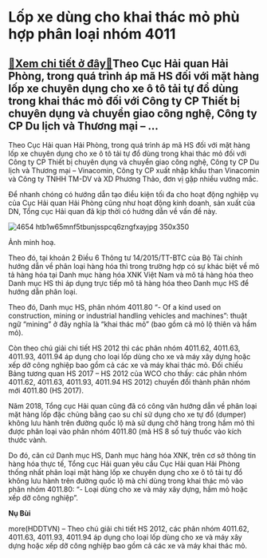 Lốp xe dùng cho khai thác mỏ phù hợp phân loại nhóm 4011
========================================================

[:gift:Xem chi tiết ở đây:gift:](https://hddtvn.com/lop-xe-dung-cho-khai-thac-mo-phu-hop-phan-loai-nhom-4011/)Theo Cục Hải quan Hải Phòng, trong quá trình áp mã HS đối với mặt hàng lốp xe chuyên dụng cho xe ô tô tải tự đổ dùng trong khai thác mỏ đối với Công ty CP Thiết bị chuyên dụng và chuyển giao công nghệ, Công ty CP Du lịch và Thương mại – …
----------------------------------------------------------------------------------------------------------------------------------------------------------------------------------------------------------------------------------------------


Theo Cục Hải quan Hải Phòng, trong quá trình áp mã HS đối với mặt hàng lốp xe chuyên dụng cho xe ô tô tải tự đổ dùng trong khai thác mỏ đối với Công ty CP Thiết bị chuyên dụng và chuyển giao công nghệ, Công ty CP Du lịch và Thương mại – Vinacomin, Công ty CP xuất nhập khẩu than Vinacomin và Công ty TNHH TM-DV và XD Phương Thảo, đơn vị gặp nhiều vướng mắc.


Để nhanh chóng có hướng dẫn tạo điều kiện tối đa cho hoạt động nghiệp vụ của Cục Hải quan Hải Phòng cũng như hoạt động kinh doanh, sản xuất của DN, Tổng cục Hải quan đã kịp thời có hướng dẫn về vấn đề này.





![4654 htb1w65mnf5tbunjsspcq6zngfxayjpg 350x350](https://haiquanonline.com.vn/stores/news_dataimages/nubt/102020/03/08/in_article/4654_HTB1w65mnf5TBuNjSspcq6znGFXay.jpg_350x350.jpg?rt=20201003094457 "Ảnh minh hoạ.")


Ảnh minh hoạ.



Theo đó, tại khoản 2 Điều 6 Thông tư 14/2015/TT-BTC của Bộ Tài chính hướng dẫn về phân loại hàng hóa thì trong trường hợp có sự khác biệt về mô tả hàng hóa tại Danh mục hàng hóa XNK Việt Nam và mô tả hàng hóa theo Danh mục HS thì áp dụng trực tiếp mô tả hàng hóa theo Danh mục HS để hướng dẫn phân loại.


Theo đó, Danh mục HS, phân nhóm 4011.80 “- Of a kind used on construction, mining or industrial handling vehicles and machines”: thuật ngữ “mining” ở đây nghĩa là “khai thác mỏ” (bao gồm cả mỏ lộ thiên và hầm mỏ).


Còn theo chú giải chi tiết HS 2012 thì các phân nhóm 4011.62, 4011.63, 4011.93, 4011.94 áp dụng cho loại lốp dùng cho xe và máy xây dựng hoặc xếp dỡ công nghiệp bao gồm cả các xe và máy khai thác mỏ. Đối chiếu Bảng tương quan HS 2017 – HS 2012 của WCO cho thấy: các phân nhóm 4011.62, 4011.63, 4011.93, 4011.94 HS 2012) chuyển đổi thành phân nhóm mới 4011.80 (HS 2017).


Năm 2018, Tổng cục Hải quan cũng đã có công văn hướng dẫn về phân loại mặt hàng lốp đặc chủng bằng cao su chỉ sử dụng cho xe tự đổ (dumper) không lưu hành trên đường quốc lộ mà sử dụng chở hàng trong hầm mỏ thì được phân loại vào phân nhóm 4011.80 (mã HS 8 số tuỳ thuốc vào kích thước vành.


Do đó, căn cứ Danh mục HS, Danh mục hàng hóa XNK, trên cơ sở thông tin hàng hóa thực tế, Tổng cục Hải quan yêu cầu Cục Hải quan Hải Phòng thống nhất phân loại mặt hàng lốp xe chuyên dụng cho xe ô tô tải tự đổ không lưu hành trên đường quốc lộ mà chỉ dùng trong khai thác mỏ vào phân nhóm 4011.80: “- Loại dùng cho xe và máy xây dựng, hầm mỏ hoặc xếp dỡ công nghiệp”.




**Nụ Bùi**



more(HDDTVN) – Theo chú giải chi tiết HS 2012, các phân nhóm 4011.62, 4011.63, 4011.93, 4011.94 áp dụng cho loại lốp dùng cho xe và máy xây dựng hoặc xếp dỡ công nghiệp bao gồm cả các xe và máy khai thác mỏ.

